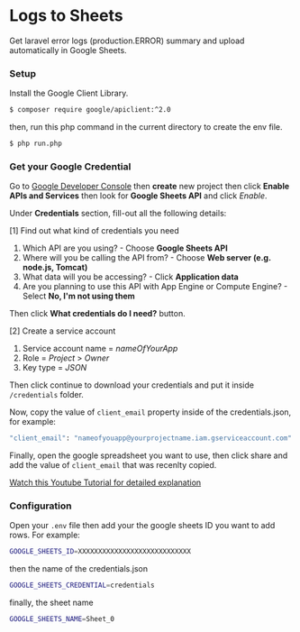 # Logs to Sheets

Get laravel error logs (production.ERROR) summary and upload automatically in Google Sheets.  

### Setup 

Install the Google Client Library.
```sh
$ composer require google/apiclient:^2.0 
```
then, run this php command in the current directory to create the env file.
```sh
$ php run.php
```

### Get your Google Credential

Go to [Google Developer Console](https://console.developers.google.com) then **create** new project then click **Enable APIs and Services** then look for **Google Sheets API** and click _Enable_. 

Under **Credentials** section, fill-out all the following details:

[1] Find out what kind of credentials you need
1. Which API are you using? - Choose **Google Sheets API**
2. Where will you be calling the API from? - Choose **Web server (e.g. node.js, Tomcat)**
3. What data will you be accessing? - Click **Application data**
4. Are you planning to use this API with App Engine or Compute Engine? - Select **No, I'm not using them**

Then click **What credentials do I need?** button.

[2] Create a service account
1. Service account name = _nameOfYourApp_
2. Role = _Project_ > _Owner_
3. Key type = _JSON_

Then click continue to download your credentials and put it inside `/credentials`  folder.

Now, copy the value of  `client_email` property inside of the credentials.json, for example: 

```sh
"client_email": "nameofyouapp@yourprojectname.iam.gserviceaccount.com"
```

Finally, open the google spreadsheet you want to use, then click share and add the value of `client_email` that was recenlty copied.

[Watch this Youtube Tutorial for detailed explanation](https://www.youtube.com/watch?v=iTZyuszEkxI)

### Configuration

Open your `.env` file then add your the google sheets ID you want to add rows. For example:
```sh
GOOGLE_SHEETS_ID=XXXXXXXXXXXXXXXXXXXXXXXXXXXX
```
then the name of the credentials.json
```sh
GOOGLE_SHEETS_CREDENTIAL=credentials
```
finally, the sheet name
```sh
GOOGLE_SHEETS_NAME=Sheet_0
```